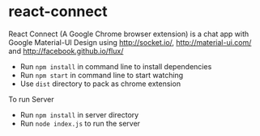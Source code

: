 react-connect
=============

React Connect (A Google Chrome browser extension) is a chat app with Google Material-UI Design using http://socket.io/, http://material-ui.com/ and http://facebook.github.io/flux/
- Run ``npm install`` in command line to install dependencies
- Run ``npm start`` in command line to start watching
- Use ``dist`` directory to pack as chrome extension

To run Server
- Run ``npm install`` in server directory
- Run ``node index.js`` to run the server
